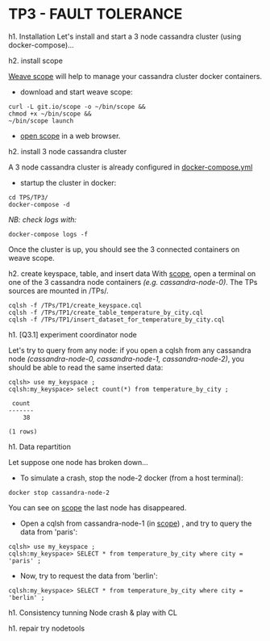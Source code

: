 TP3 - FAULT TOLERANCE
=====================

h1. Installation
Let's install and start a 3 node cassandra cluster (using docker-compose)...

h2. install scope

[Weave scope](https://www.weave.works/oss/scope/) will help to manage your cassandra cluster docker containers.

* download and start weave scope:
```
curl -L git.io/scope -o ~/bin/scope &&
chmod +x ~/bin/scope &&
~/bin/scope launch
```

* [open scope](http://localhost:4040) in a web browser.

h2. install 3 node cassandra cluster

A 3 node cassandra cluster is already configured in [docker-compose.yml](docker-compose.yml)

* startup the cluster in docker:
```
cd TPS/TP3/
docker-compose -d
```

_NB: check logs with:_
```
docker-compose logs -f
```
Once the cluster is up, you should see the 3 connected containers on weave scope.


h2. create keyspace, table, and insert data
With [scope](http://localhost:4040), open a terminal on one of the 3 cassandra node containers _(e.g. cassandra-node-0)_. The TPs sources are mounted in /TPs/.
```
cqlsh -f /TPs/TP1/create_keyspace.cql
cqlsh -f /TPs/TP1/create_table_temperature_by_city.cql
cqlsh -f /TPs/TP1/insert_dataset_for_temperature_by_city.cql
```

h1. [Q3.1] experiment coordinator node

Let's try to query from any node: if you open a cqlsh from any cassandra node _(cassandra-node-0, cassandra-node-1, cassandra-node-2)_, you should be able to read the same inserted data:
```
cqlsh> use my_keyspace ;
cqlsh:my_keyspace> select count(*) from temperature_by_city ;

 count
-------
    38

(1 rows)

```

h1. Data repartition

Let suppose one node has broken down...

* To simulate a crash, stop the node-2 docker (from a host terminal):
```
docker stop cassandra-node-2 
```
You can see on [scope](http://localhost:4040) the last node has disappeared.

* Open a cqlsh from cassandra-node-1 (in [scope](http://localhost:4040)) , and try to query the data from 'paris': 
```
cqlsh> use my_keyspace ;
cqlsh:my_keyspace> SELECT * from temperature_by_city where city = 'paris' ;
```
* Now,  try to request the data from 'berlin':
```
cqlsh:my_keyspace> SELECT * from temperature_by_city where city = 'berlin' ;
```

h1. Consistency tunning
Node crash & play with CL

h1. repair
try nodetools
